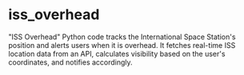 # iss_overhead
 "ISS Overhead" Python code tracks the International Space Station's position and alerts users when it is overhead. It fetches real-time ISS location data from an API, calculates visibility based on the user's coordinates, and notifies accordingly.
